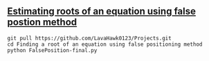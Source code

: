 <h2><a href = "https://github.com/LavaHawk0123/Projects/tree/main/Finding%20a%20root%20of%20an%20equation%20using%20false%20positioning%20method"> Estimating roots of an equation using false postion method </a></h2>

```
git pull https://github.com/LavaHawk0123/Projects.git
cd Finding a root of an equation using false positioning method
python FalsePosition-final.py
```
